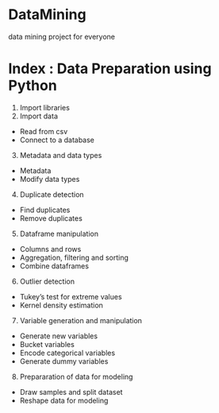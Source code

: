 # DataMining
data mining project for everyone

# Index : Data Preparation using Python

1. Import libraries
2. Import data
- Read from csv
- Connect to a database
3. Metadata and data types
- Metadata
- Modify data types
4. Duplicate detection
- Find duplicates
- Remove duplicates
5. Dataframe manipulation
- Columns and rows
- Aggregation, filtering and sorting
- Combine dataframes
6. Outlier detection
- Tukey’s test for extreme values
- Kernel density estimation
7. Variable generation and manipulation
- Generate new variables
- Bucket variables
- Encode categorical variables
- Generate dummy variables
8. Prepararation of data for modeling
- Draw samples and split dataset
- Reshape data for modeling
